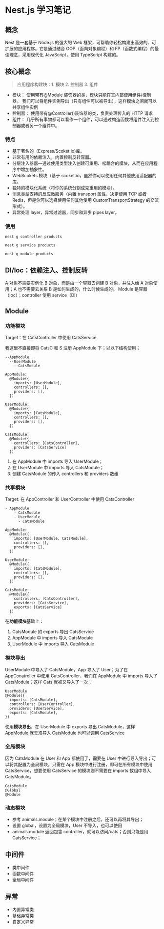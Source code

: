# Nest.js 学习笔记

## 概念

Nest 是一套基于 Node.js 的强大的 Web 框架，可帮助你轻松构建出高效的、可扩展的应用程序。它是通过结合 OOP（面向对象编程）和 FP（函数式编程）的最佳理念，采用现代化 JavaScript，使用 TypeScript 构建的。

## 核心概念

> 应用程序构建块：1. 模块 2. 控制器 3. 组件

- 模块：
  使用带有@Module 装饰器的类，模块只能在其内部使用组件/控制器。 我们可以将组件实例导出（只有组件可以被导出），这样模块之间就可以共享组件实例
- 控制器：
  使用带有@Controller()装饰器的类，负责处理传入的 HTTP 请求
- 组件：
  几乎所有事物都可以看作一个组件，可以通过构造函数将组件注入到控制器或者另一个组件中。

### 特点

- 基于著名的（Express/Scoket.io)库。
- 非常有用的依赖注入，内置控制反转容器。
- 分层注入器器—通过使用类型注入创建可重用、松耦合的模块，从而在应用程序中增加抽象性。
- WebScokets 模块（基于 scoket.io，虽然你可以使用任何其他使用适配器的库。
- 独特的模块化系统（将你的系统分割成克重用的模块）。
- 消息类型支持的反应微服务（内置 transport 属性，决定使用 TCP 或者 Redis，但是你可以选择使用任何其他使用 CustomTransportStrategy 的交流形式）。
- 异常处理 layer，异常过滤器，同步和异步 pipes layer。

### 使用

```
nest g controller products

nest g service products

nest g module products
```

## DI/Ioc：依赖注入、控制反转

A 对象不需要实例化 B 对象，而是由一个容器去创建 B 对象，并注入给 A 对象使用；A 也不需要去关系 B 是如何生成的，什么时候生成的。
Module 是容器（Ioc）；controller 使用 service（DI）

## Module

### 功能模块

Target：在 CatsController 中使用 CatsService

我这里不直接即将 CatsC 和 S 注册 AppModule 下；以以下结构使用；

```
--AppModule
  --UserModule
    --CatsModule
```

```
AppModule:
  @Module({
    imports: [UserModule],
    controllers: [],
    providers: [],
  })
```

```
UserModule:
  @Module({
    imports: [CatsModule],
    controllers: [],
    providers: [],
  })
```

```
CatsModule:
  @Module({
    controllers: [CatsController],
    providers: [CatsService]
  })
```

1. 在 AppModule 中 imports 导入 UserModule；
2. 在 UserModule 中 imports 导入 CatsModule；
3. 创建 CatsModule 的传入 controllers 和 providers 数组

### 共享模块

Target: 在 AppController 和 UserController 中使用 CatsController

```
- AppModule
    - CatsModule
    - UserModule
      - CatsModule
```

```
AppModule:
  @Module({
    imports: [UserModule, CatsModule],
    controllers: [],
    providers: [],
  })
```

```
UserModule:
  @Module({
    imports: [CatsModule],
    controllers: [],
    providers: [],
  })
```

```
CatsModule:
  @Module({
    controllers: [CatsController],
    providers: [CatsService],
    exports: [CatsService]
  })
```

在**功能模块**基础上：

1. CatsModule 的 exports 导出 CatsService
2. AppModule 中 imports 导入 CatsModule
3. UserModule 中 imports 导入 CatsModule

### 模块导出

UserModule 中导入了 CatsModule，App 导入了 User；为了在 AppConatroller 中使用 CatsController，我们在 AppModule 中 imports 导入了 CatsModule；这样 Cats 就被又导入了一次；

```
UserModule
@Module({
  imports: [CatsModule],
  controllers: [UserController],
  providers: [UserService],
  exports: [CatsModule],
})
```

使用**模块导出**，在 UserModule 中 exports 导出 CatsModule，这样 AppModule 就无须导入 CatsModule 也可以调用 CatsService

### 全局模块

因为 CatsModule 在 User 和 App 都使用了，需要在 User 中进行导入导出；可以将其配置为全局模块，只需在 App 模块中进行注册，即可在所有模块中使用 CatsService，想要使用 CatsService 的模块则不需要在 imports 数组中导入 CatsModule。

```
CatsModule
@Global
@Module
```

### 动态模块

- 参考 animals.module；在某个模块中注册之后，还可以再将其导出；
- 设置 global，设置为全局模块，User 不导入，也可以使用
- animals.module 返回包含 controller，就可以访问/cats；否则只能是用 CatsService；

## 中间件

- 类中间件
- 函数中间件
- 全局中间件

## 异常

- 内置异常类
- 基础异常类
- 自定义异常
